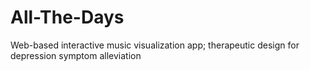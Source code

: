 # All-The-Days
Web-based interactive music visualization app; therapeutic design for depression symptom alleviation

